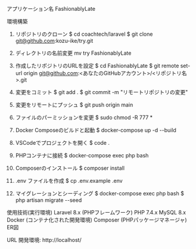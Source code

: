 アプリケーション名
FashionablyLate

環境構築
1. リポジトリのクローン
$ cd coachtech/laravel
$ git clone git@github.com:kozu-ike/try.git

2. ディレクトリの名前変更
mv try FashionablyLate

3. 作成したリポジトリのURLを設定
$ cd FashionablyLate
$ git remote set-url origin git@github.com:<あなたのGitHubアカウント>/<リポジトリ名>.git

4. 変更をコミット
$ git add .
$ git commit -m "リモートリポジトリの変更"

5. 変更をリモートにプッシュ
$ git push origin main

6. ファイルのパーミッションを変更
$ sudo chmod -R 777 *

7. Docker Composeのビルドと起動
$ docker-compose up -d --build

8. VSCodeでプロジェクトを開く
$ code .

9. PHPコンテナに接続
$ docker-compose exec php bash

10. Composerのインストール
$ composer install

11. .env ファイルを作成
$ cp .env.example .env

12. マイグレーションとシーディング
$ docker-compose exec php bash
$ php artisan migrate --seed

使用技術(実行環境)
Laravel 8.x (PHPフレームワーク)
PHP 7.4.x
MySQL 8.x
Docker (コンテナ化された開発環境)
Composer (PHPパッケージマネージャ)
ER図

URL
開発環境: http://localhost/
